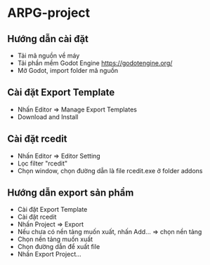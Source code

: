 # ARPG-project
## Hướng dẫn cài đặt
- Tải mã nguồn về máy
- Tải phần mềm Godot Engine https://godotengine.org/
- Mở Godot, import folder mã nguồn

## Cài đặt Export Template
- Nhấn Editor => Manage Export Templates
- Download and Install

## Cài đặt rcedit
- Nhấn Editor => Editor Setting
- Lọc filter "rcedit"
- Chọn window, chọn đường dẫn là file rcedit.exe ở folder addons

## Hướng dẫn export sản phẩm
- Cài đặt Export Template
- Cài đặt rcedit
- Nhấn Project => Export
- Nếu chưa có nền tảng muốn xuất, nhấn Add... => chọn nền tảng
- Chọn nền tảng muốn xuất
- Chọn đường dẫn để xuất file
- Nhấn Export Project...
